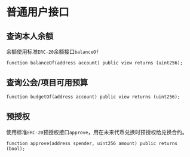# 普通用户接口

## 查询本人余额

余额使用标准`ERC-20`余额接口`balanceOf`
```solidity
function balanceOf(address account) public view returns (uint256);
```

## 查询公会/项目可用预算

```solidity
function budgetOf(address account) public view returns (uint256);
```

## 预授权

使用标准`ERC-20`预授权接口`approve`，用在未来代币兑换时预授权给兑换合约。

```solidity
function approve(address spender, uint256 amount) public returns (bool);
```